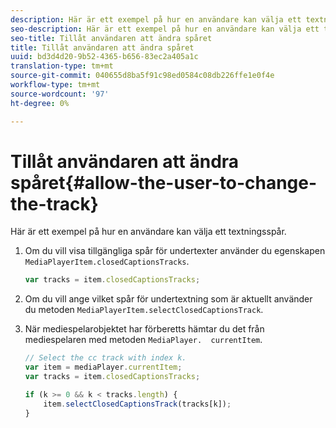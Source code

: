 ```yaml
---
description: Här är ett exempel på hur en användare kan välja ett textningsspår.
seo-description: Här är ett exempel på hur en användare kan välja ett textningsspår.
seo-title: Tillåt användaren att ändra spåret
title: Tillåt användaren att ändra spåret
uuid: bd3d4d20-9b52-4365-b656-83ec2a405a1c
translation-type: tm+mt
source-git-commit: 040655d8ba5f91c98ed0584c08db226ffe1e0f4e
workflow-type: tm+mt
source-wordcount: '97'
ht-degree: 0%

---
```



# Tillåt användaren att ändra spåret{#allow-the-user-to-change-the-track}

Här är ett exempel på hur en användare kan välja ett textningsspår.

1. Om du vill visa tillgängliga spår för undertexter använder du egenskapen `MediaPlayerItem.closedCaptionsTracks`.

   ```js
   var tracks = item.closedCaptionsTracks;
   ```

1. Om du vill ange vilket spår för undertextning som är aktuellt använder du metoden `MediaPlayerItem.selectClosedCaptionsTrack`.
1. När mediespelarobjektet har förberetts hämtar du det från mediespelaren med metoden ` MediaPlayer.  currentItem `.

   ```js
   // Select the cc track with index k. 
   var item = mediaPlayer.currentItem;     
   var tracks = item.closedCaptionsTracks; 
   
   if (k >= 0 && k < tracks.length) { 
       item.selectClosedCaptionsTrack(tracks[k]); 
   }
   ```

